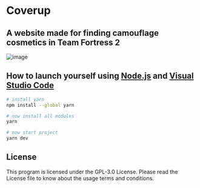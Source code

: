 # Coverup
## A website made for finding camouflage cosmetics in Team Fortress 2

![image](https://user-images.githubusercontent.com/103208695/216374145-2d2cd82a-2594-4ac0-a3da-b277d69e0cc5.png)

## How to launch yourself using [Node.js](https://nodejs.org/en/) and [Visual Studio Code](https://code.visualstudio.com/download)

```bash
# install yarn
npm install --global yarn

# now install all modules
yarn

# now start project
yarn dev
```

## License
This program is licensed under the GPL-3.0 License. Please read the License file to know about the usage terms and conditions.
